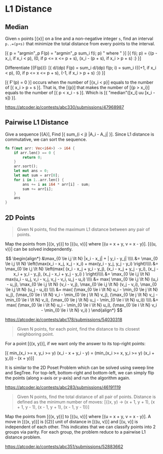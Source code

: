 # L1 Distance

## Median

Given `n` points [{x}] on a line and a non-negative integer `s`,
find an interval `p..=(p+s)` that minimize the total distance from every points to the interval.

[{ p = "argmin"_p F(p) = "argmin"_p sum_i f(i; p) " where " }]
[{ f(i; p) = {(p - x_i, if x_i < p), (0, if p <= x <= p + s), (x_i - (p + s), if x_i > p + s) :} }]


Differentiate [{F(p)}]:
[{ d/(dp) F(p) = sum_i d/(dp) f(p; i) = sum_i ({(+1, if x_i < p), (0, if p <= x <= p + s), (-1, if x_i > p + s) :}) }]

[{ F'(p) = 0 }] occurs when the number of [{x_i < p}] equals to the number of [{ x_i > p + s }].
That is, the [{p}] that makes the number of [{p > x_i}] equals to the number of [{ p < x_i - s }].
Which is [{ "median"([x_i] uu [x_i - s]) }].

<https://atcoder.jp/contests/abc330/submissions/47968987>


## Pairwise L1 Distance

Give a sequence [{A}], Find [{ sum_(i < j) |A_i - A_j|  }]. 
Since L1 distance is commutative, we can sort the sequence.

```rust
fn f(mut arr: Vec<i64>) -> i64 {
    if arr.len() == 0 {
        return 0;
    }
    arr.sort();
    let mut ans = 0;
    let mut sum = arr[0];
    for i in 1..arr.len() {
        ans += i as i64 * arr[i] - sum;
        sum += arr[i];
    }
    ans
}
```

## 2D Points

> Given N points, find the maximum L1 distance between any pair of points.

Map the points from [{(x, y)}] to [{(u, v)}] where [{u = x + y, v = x - y}]. 
[{(u, v)}] can be solved independently.

$$
\begin{align*}
&\max_{0 \le i,j \lt N} |x_i - x_j| + | y_i - y_j| \\\\
&= \max_{0 \le i,j \lt N} \left(\max(x_i - x_j, x_j - x_i) + max(y_i - y_j, y_j - y_i) \right)\\\\
&= \max_{0 \le i,j \lt N} \left(max(
(x_i - x_j + y_i - y_j), 
(x_i - x_j + y_j - y_i),
(x_j - x_i + y_i - y_j),
(x_j - x_i + y_j - y_i)
) \right)\\\\
&= \max_{0 \le i,j \lt N} max(u_i - u_j, v_i - v_j, v_j - v_i, u_j - u_i) \\\\
&= max(    
    \max_{0 \le i,j \lt N} (u_i - u_j),
    \max_{0 \le i,j \lt N} (v_i - v_j),
    \max_{0 \le i,j \lt N} (v_j - v_i),
    \max_{0 \le i,j \lt N} (u_j - u_i)) \\\\
&= max(
    (\max_{0 \le i \lt N} u_i - \min_{0 \le j \lt N} u_j),
    (\max_{0 \le i \lt N} v_i - \min_{0 \le j \lt N} v_j),
    (\max_{0 \le j \lt N} v_j - \min_{0 \le i \lt N} v_i),
    (\max_{0 \le j \lt N} u_j - \min_{0 \le i \lt N} u_i)) \\\\
&= max(
    (\max_{0 \le i \lt N} u_i - \min_{0 \le i \lt N} u_i),
    (\max_{0 \le i \lt N} v_i - \min_{0 \le i \lt N} v_i)
)
\end{align*}
$$

<https://atcoder.jp/contests/abc178/submissions/54030318>


> Given N points, for each point, find the distance to its closest neighboring point.

For a point [{(x, y)}], if we want only the answer to its top-right points:

[{ min_(x_i >= x, y_i >= y) (x_i - x + y_i - y) = (min_(x_i >= x, y_i >= y) (x_i + y_i)) - (x + y)}]

It is similar to the 2D Poset Problem which can be solved using sweep line and SegTree.
For top-left, bottom-right and bottom-left, we can simply flip the points (along x-axis or y-axis) and run the algorithm again.

<https://atcoder.jp/contests/abc283/submissions/46191119>


> Given N points, find the total distance of all pair of points.
> Distance is defined as the minimum number of moves:
> [{(x, y) -> (x + 1, y + 1), (x + 1, y - 1), (x - 1, y + 1), (x - 1, y - 1)}]

Map the points from [{(x, y)}] to [{(u, v)}] where [{u = x + y, v = x - y}].
A move in [{(x, y)}] is [{2}] unit of distance in [{(u, v)}] and [{u, v}] is independent of each other.
This indicates that we can classify points into 2 groups via parity.
For each group, the problem reduce to a pairwise L1 distance problem.

<https://atcoder.jp/contests/abc351/submissions/52883662>